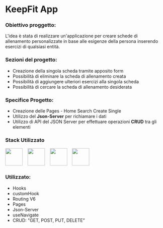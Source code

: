 # KeepFit App
### Obiettivo proggetto: 
L'idea è stata di realizzare un'applicazione per creare schede di allenamento personalizzate in base alle esigenze della persona inserendo esercizi di qualsiasi entità.

### Sezioni del progetto:
 * Creazione della singola scheda tramite apposito form 
 * Possibilità di eliminare la scheda di allenamento creata
 * Possibilità di aggiungere ulteriori esercizi alla singola scheda 
 * Possibilità di cercare la scheda di allenamento desiderata

### Specifice Progetto:
 * Creazione delle Pages - Home Search Create Single
 * Utilizzo del <b>Json-Server</b> per richiamare i dati
 * Utilizzo di API del JSON Server per effettuare operazioni <b>CRUD</b> tra gli elementi
 
### Stack Utilizzato
<p>
   <img src=https://www.vectorlogo.zone/logos/visualstudio_code/visualstudio_code-icon.svg width="55" height="55"/>&nbsp &nbsp
   <img src="https://www.vectorlogo.zone/logos/tailwindcss/tailwindcss-icon.svg" width="55" height="55"/>&nbsp &nbsp
   <img src="https://www.vectorlogo.zone/logos/reactjs/reactjs-icon.svg" width="55" height="55"/>&nbsp &nbsp
   <img src=https://www.vectorlogo.zone/logos/javascript/javascript-icon.svg width="55" height="55"/>&nbsp &nbsp
</p>


### Utilizzato:
  * Hooks
  * customHook
  * Routing V6
  * Pages
  * Json-Server
  * useNavigate
  * CRUD: "GET, POST, PUT, DELETE"
